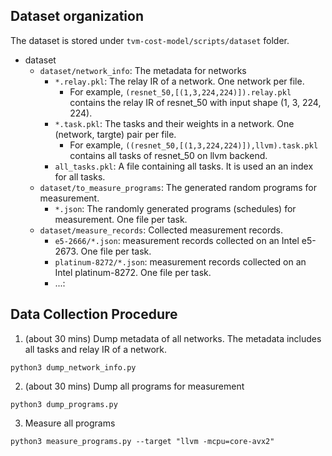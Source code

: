 ## Dataset organization

The dataset is stored under `tvm-cost-model/scripts/dataset` folder.

- dataset
  - `dataset/network_info`: The metadata for networks
     - `*.relay.pkl`: The relay IR of a network. One network per file.
         - For example, `(resnet_50,[(1,3,224,224)]).relay.pkl` contains the relay IR of resnet_50 with input shape (1, 3, 224, 224).
     - `*.task.pkl`: The tasks and their weights in a network. One (network, targte) pair per file.
         - For example, `((resnet_50,[(1,3,224,224)]),llvm).task.pkl` contains all tasks of resnet_50 on llvm backend.
     - `all_tasks.pkl`: A file containing all tasks. It is used an an index for all tasks.
  - `dataset/to_measure_programs`: The generated random programs for measurement.
     - `*.json`: The randomly generated programs (schedules) for measurement. One file per task.
  - `dataset/measure_records`: Collected measurement records.
     - `e5-2666/*.json`: measurement records collected on an Intel e5-2673. One file per task.
     - `platinum-8272/*.json`: measurement records collected on an Intel platinum-8272. One file per task.
     - ...: 

## Data Collection Procedure

1. (about 30 mins) Dump metadata of all networks. The metadata includes all tasks and relay IR of a network.
```
python3 dump_network_info.py
```
2. (about 30 mins) Dump all programs for measurement
```
python3 dump_programs.py
```

3. Measure all programs
```
python3 measure_programs.py --target "llvm -mcpu=core-avx2"
```

